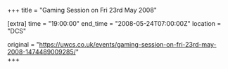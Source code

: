 +++
title = "Gaming Session on Fri 23rd May 2008"

[extra]
time = "19:00:00"
end_time = "2008-05-24T07:00:00Z"
location = "DCS"

original = "https://uwcs.co.uk/events/gaming-session-on-fri-23rd-may-2008-1474489009285/"    
+++




